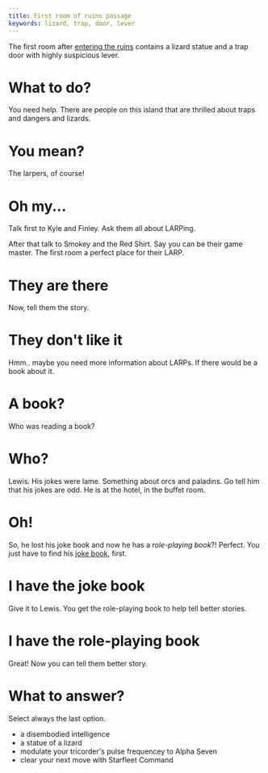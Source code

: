 ```yaml
---
title: First room of ruins passage
keywords: lizard, trap, door, lever
---
```


The first room after [entering the ruins](../010-ruins-passage.md) contains a lizard statue and a trap door with highly suspicious lever.

# What to do?
You need help. There are people on this island that are thrilled about traps and dangers and lizards.

# You mean?
The larpers, of course!

# Oh my...
Talk first to Kyle and Finley. Ask them all about LARPing.

After that talk to Smokey and the Red Shirt. Say you can be their game master. The first room a perfect place for their LARP. 

# They are there
Now, tell them the story.

# They don't like it
Hmm.. maybe you need more information about LARPs. If there would be a book about it.

# A book?
Who was reading a book?

# Who?
Lewis. His jokes were lame. Something about orcs and paladins. Go tell him that his jokes are odd. He is at the hotel, in the buffet room.

# Oh!
So, he lost his joke book and now he has a _role-playing book_?! Perfect.
You just have to find his [joke book](../120-kalaua-island/050-joke-book.md), first.

# I have the joke book
Give it to Lewis. You get the role-playing book to help tell better stories.

# I have the role-playing book
Great! Now you can tell them better story.

# What to answer?
Select always the last option.
 - a disembodied intelligence
 - a statue of a lizard
 - modulate your tricorder's pulse frequencey to Alpha Seven
 - clear your next move with Starfleet Command
